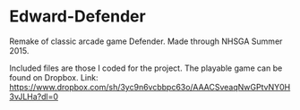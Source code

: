 # Edward-Defender
Remake of classic arcade game Defender. Made through NHSGA Summer 2015.

Included files are those I coded for the project. The playable game can be found on Dropbox.
Link:
https://www.dropbox.com/sh/3yc9n6vcbbpc63o/AAACSveaqNwGPtvNY0H3vJLHa?dl=0
